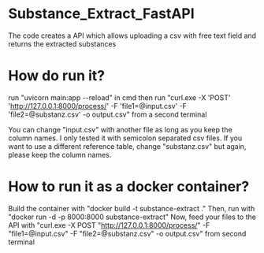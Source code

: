 # Substance_Extract_FastAPI
The code creates a API which allows uploading a csv with free text field and returns the extracted substances

# How do run it?

run "uvicorn main:app --reload" in cmd
then run "curl.exe -X 'POST' 'http://127.0.0.1:8000/process/' -F 'file1=@input.csv' -F 'file2=@substanz.csv' -o output.csv" from a second terminal

You can change "input.csv" with another file as long as you keep the column names. I only tested it with semicolon separated csv files.
If you want to use a different reference table, change "substanz.csv" but again, please keep the column names.

# How to run it as a docker container?
Build the container with "docker build -t substance-extract ."
Then, run with "docker run -d -p 8000:8000 substance-extract"
Now, feed your files to the API with "curl.exe -X POST "http://127.0.0.1:8000/process/" -F "file1=@input.csv" -F "file2=@substanz.csv" -o output.csv" from second terminal